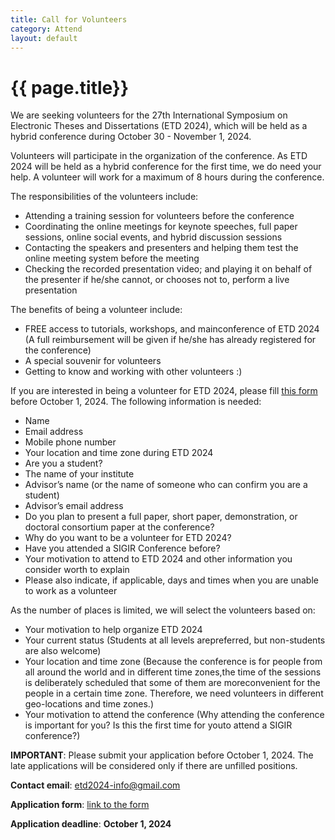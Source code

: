 ```yaml
---
title: Call for Volunteers
category: Attend
layout: default
---
```


# {{ page.title}}

We are seeking volunteers for the 27th International Symposium on Electronic Theses and Dissertations (ETD 2024), which will be held as a hybrid conference during October 30 - November 1, 2024.

Volunteers will participate in the organization of the conference. As ETD 2024 will be held as a hybrid conference for the first time, we do need your help. A volunteer will work for a maximum of 8 hours during the conference.

The responsibilities of the volunteers include:
* Attending a training session for volunteers before the conference
* Coordinating the online meetings for keynote speeches, full paper sessions, online social events, and hybrid discussion sessions
* Contacting the speakers and presenters and helping them test the online meeting system before the meeting
* Checking the recorded presentation video; and playing it on behalf of the presenter if he/she cannot, or chooses not to, perform a live presentation 

The benefits of being a volunteer include:
* FREE access to tutorials, workshops, and mainconference of ETD 2024 (A full reimbursement will be given if he/she has already registered for the conference)
* A special souvenir for volunteers
* Getting to know and working with other volunteers :)

If you are interested in being a volunteer for ETD 2024, please fill [this form](https://wj.qq.com/s2/6614115/e17d/) before October 1, 2024. The following information is needed:
* Name
* Email address
* Mobile phone number
* Your location and time zone during ETD 2024
* Are you a student?
* The name of your institute
* Advisor’s name (or the name of someone who can confirm you are a student)
* Advisor’s email address
* Do you plan to present a full paper, short paper, demonstration, or doctoral consortium paper at the conference?
* Why do you want to be a volunteer for ETD 2024?
* Have you attended a SIGIR Conference before?
* Your motivation to attend to ETD 2024 and other information you consider worth to explain
* Please also indicate, if applicable, days and times when you are unable to work as a volunteer

As the number of places is limited, we will select the volunteers based on:
* Your motivation to help organize ETD 2024
* Your current status (Students at all levels arepreferred, but non-students are also welcome)
* Your location and time zone (Because the conference is for people from all around the world and in different time zones,the time of the sessions is deliberately scheduled that some of them are moreconvenient for the people in a certain time zone. Therefore, we need volunteers in different geo-locations and time zones.)
* Your motivation to attend the conference (Why attending the conference is important for you? Is this the first time for youto attend a SIGIR conference?)

**IMPORTANT**: Please submit your application before October 1, 2024. The late applications will be considered only if there are unfilled positions.

**Contact email**: <etd2024-info@gmail.com>

**Application form**: [link to the form](https://wj.qq.com/s2/6614115/e17d/)

**Application deadline**: **October 1, 2024**

